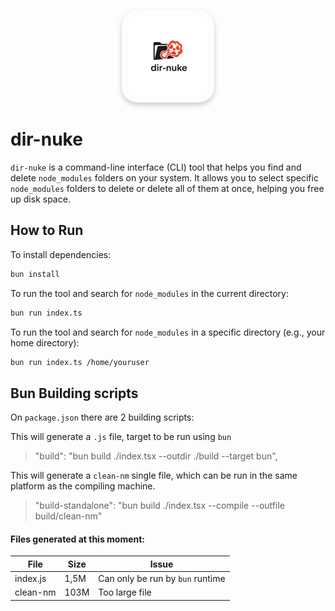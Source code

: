<p align="center">
  <img src="logo.png" width="128" alt="Locker Bun Logo" style="border-radius: 25px; box-shadow: 0 4px 8px rgba(0, 0, 0, 0.2); padding: 10px;"/>
</p>

# dir-nuke

`dir-nuke` is a command-line interface (CLI) tool that helps you find and delete `node_modules` folders on your system. It allows you to select specific `node_modules` folders to delete or delete all of them at once, helping you free up disk space.

## How to Run

To install dependencies:

```bash
bun install
```

To run the tool and search for `node_modules` in the current directory:

```bash
bun run index.ts
```

To run the tool and search for `node_modules` in a specific directory (e.g., your home directory):

```bash
bun run index.ts /home/youruser
```

## Bun Building scripts

On `package.json` there are 2 building scripts:

This will generate a `.js` file, target to be run using `bun`
> "build": "bun build ./index.tsx --outdir ./build --target bun",

This will generate a `clean-nm` single file, which can be run in the same platform as the compiling machine.
> "build-standalone": "bun build ./index.tsx --compile --outfile build/clean-nm"


#### Files generated at this moment:

| File | Size | Issue |
| --- | --- | --- |
| index.js | 1,5M | Can only be run by `bun` runtime |
| clean-nm | 103M | Too large file |